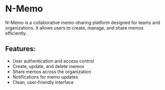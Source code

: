 # N-Memo
N-Memo is a collaborative memo-sharing platform designed for teams and organizations. It allows users to create, manage, and share memos efficiently.

## Features:
- User authentication and access control
- Create, update, and delete memos
- Share memos across the organization
- Notifications for memo updates
- Clean, user-friendly interface

